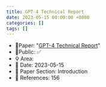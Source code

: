 ```yaml
---
title: GPT-4 Technical Report
date: 2023-05-15 00:00:00 +0800
categories: []
tags: []
---
```


- 📙Paper: "[GPT-4 Technical Report](https://www.semanticscholar.org/paper/GPT-4-Technical-Report-OpenAI/8ca62fdf4c276ea3052dc96dcfd8ee96ca425a48)"
- 🔑Public: ✅
- ⚲ Area: 
- 📅 Date: 2023-05-15
- 🔎 Paper Section: Introduction
- 📝 References: 156
